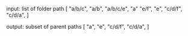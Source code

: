 input: list of folder path
[
    "a/b/c",
    "a/b",
    "a/b/c/e",
    "a"
    "e/f",
    "e",
    "c/d/f",
    "c/d/a",
]

output: subset of parent paths
[
    "a",
    "e",
    "c/d/f",
    "c/d/a",
]